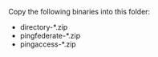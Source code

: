 Copy the following binaries into this folder:
- directory-*.zip
- pingfederate-*.zip
- pingaccess-*.zip

